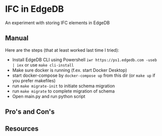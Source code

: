# IFC in EdgeDB

An experiment with storing IFC elements in EdgeDB

## Manual

Here are the steps (that at least worked last time I tried):

* Install EdgeDB CLI using Powershell `iwr https://ps1.edgedb.com -useb | iex` or use `make cli-install`
* Make sure docker is running (f.ex. start Docker Desktop)
* start docker-compose by `docker-compose up` from this dir (or `make up` if you prefer makefiles)
* run `make migrate-init` to initiate schema migration
* run `make migrate` to complete migration of schema
* Open main.py and run python script


## Pro's and Con's


## Resources

